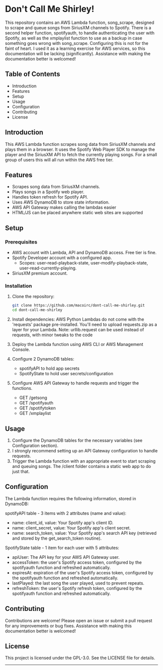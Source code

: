 # Don't Call Me Shirley!

This repository contains an AWS Lambda function, song_scrape, designed to scrape and queue songs from SiriusXM channels to Spotify. 
There is a second helper function, spotifyauth, to handle authenticating the user with Spotify, as well as the xmplaylist function to use as a backup in case something goes wrong with song_scrape.
Configuring this is not for the faint of heart. I used it as a learning exercise for AWS services, so this documentation will be lacking (significantly).
Assistance with making the documentation better is welcomed!

## Table of Contents

- Introduction
- Features
- Setup
- Usage
- Configuration
- Contributing
- License

## Introduction

This AWS Lambda function scrapes song data from SiriusXM channels and plays them in a browser. It uses the Spotify Web Player SDK to manage the player and the SiriusXM API to fetch the currently playing songs.
For a small group of users this will all run within the AWS free tier.

## Features

- Scrapes song data from SiriusXM channels.
- Plays songs in a Spotify web player.
- Handles token refresh for Spotify API.
- Uses AWS DynamoDB to store state information.
- AWS API Gateway makes calling the lambdas easier
- HTML/JS can be placed anywhere static web sites are supported

## Setup

### Prerequisites

- AWS account with Lambda, API and DynamoDB access. Free tier is fine.
- Spotify Developer account with a configured app.
  - Scopes: user-read-playback-state, user-modify-playback-state, user-read-currently-playing.
- SiriusXM premium account.

### Installation

1. Clone the repository:
    ```sh
    git clone https://github.com/macoirc/dont-call-me-shirley.git
    cd dont-call-me-shirley
    ```

2. Install dependencies:
    AWS Python Lambdas do not come with the 'requests' package pre-installed. You'll need to upload requests.zip as a layer for your Lambda.
    Note: urllib.request can be used instead of requests, with minor tweaks to the code

4. Deploy the Lambda function using AWS CLI or AWS Management Console.

5. Configure 2 DynamoDB tables:
    - spotifyAPI to hold app secrets
    - SpotifyState to hold user secrets/configuration

6. Configure AWS API Gateway to handle requests and trigger the functions.
    - GET /getsong
    - GET /spotifyauth
    - GET /spotifytoken
    - GET /xmplaylist

## Usage

1. Configure the DynamoDB tables for the necessary variables (see Configuration section).
2. I strongly recommend setting up an API Gateway configuration to handle requests.
3. Trigger the Lambda function with an appropriate event to start scraping and queuing songs. The /client folder contains a static web app to do just that. 

## Configuration

The Lambda function requires the following information, stored in DynamoDB:

spotifyAPI table - 3 items with 2 attributes (name and value):
- name: client_id, value: Your Spotify app's client ID.
- name: client_secret, value: Your Spotify app's client secret.
- name: search_token, value: Your Spotify app's search API key (retrieved and stored by the get_search_token routine).

SpotifyState table - 1 item for each user with 5 attributes:
- apiUser: The API key for your AWS API Gateway user.
- accessToken: the user's Spotify access token, configured by the spotifyauth function and refreshed automatically.
- expiresAt: expiration of the user's Spotify access token, configured by the spotifyauth function and refreshed automatically.
- lastPlayed: the last song the user played, used to prevent repeats.
- refreshToken: the user's Spotify refresh token, configured by the spotifyauth function and refreshed automatically.

## Contributing

Contributions are welcome! Please open an issue or submit a pull request for any improvements or bug fixes.
Assistance with making this documentation better is welcomed!

## License

This project is licensed under the GPL-3.0. See the LICENSE file for details.

---
